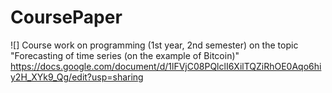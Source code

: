 # CoursePaper
![]
Course work on programming (1st year, 2nd semester) on the topic "Forecasting of time series (on the example of Bitcoin)"
https://docs.google.com/document/d/1lFVjC08PQlclI6XilTQZiRhOE0Aqo6hiy2H_XYk9_Qg/edit?usp=sharing
